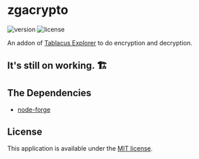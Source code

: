 # zgacrypto
![version](https://img.shields.io/github/package-json/v/zboris12/teaddon-zgacrypto)
![license](https://img.shields.io/github/license/zboris12/teaddon-zgacrypto)

An addon of [Tablacus Explorer](https://github.com/tablacus/TablacusExplorer) to do encryption and decryption.

## It's still on working. :building_construction:

## The Dependencies

* [node-forge](https://github.com/digitalbazaar/forge)  

## License

This application is available under the
[MIT license](https://opensource.org/licenses/MIT).
